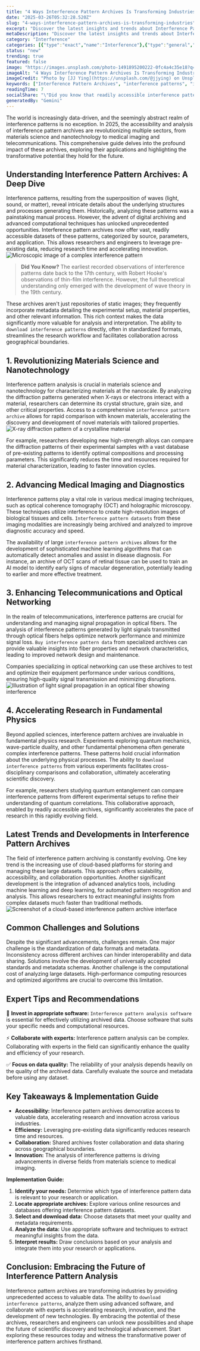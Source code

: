 ```yaml
---
title: "4 Ways Interference Pattern Archives Is Transforming Industries"
date: "2025-03-26T05:32:28.520Z"
slug: "4-ways-interference-pattern-archives-is-transforming-industries"
excerpt: "Discover the latest insights and trends about Interference Pattern Archives. This comprehensive guide covers everything you need to know about Interference Pattern Archives in 2025."
metaDescription: "Discover the latest insights and trends about Interference Pattern Archives. This comprehensive guide covers everything you need to know about Interference..."
category: "Interference"
categories: [{"type":"exact","name":"Interference"},{"type":"general","name":"Data Science"},{"type":"medium","name":"Signal Processing"},{"type":"specific","name":"Data Management"},{"type":"niche","name":"Archival Compression"}]
status: "new"
trending: true
featured: false
image: "https://images.unsplash.com/photo-1491895200222-0fc4a4c35e18?q=85&w=1200&fit=max&fm=webp&auto=compress"
imageAlt: "4 Ways Interference Pattern Archives Is Transforming Industries"
imageCredit: "Photo by [JJ Ying](https://unsplash.com/@jjying) on Unsplash"
keywords: ["Interference Pattern Archives", "interference patterns", "interference pattern archive", "download interference patterns", "interference pattern images", "buy interference pattern data", "interference pattern analysis software", "how to create interference patterns", "interference pattern datasets", "applications of interference patterns"]
readingTime: 7
socialShare: "\"Did you know that readily accessible interference pattern archives are revolutionizing industries in 2025, from materials science to medical imaging? The implications are astounding!\""
generatedBy: "Gemini"
---
```




The world is increasingly data-driven, and the seemingly abstract realm of interference patterns is no exception.  In 2025, the accessibility and analysis of interference pattern archives are revolutionizing multiple sectors, from materials science and nanotechnology to medical imaging and telecommunications. This comprehensive guide delves into the profound impact of these archives, exploring their applications and highlighting the transformative potential they hold for the future.

## Understanding Interference Pattern Archives: A Deep Dive

Interference patterns, resulting from the superposition of waves (light, sound, or matter), reveal intricate details about the underlying structures and processes generating them.  Historically, analyzing these patterns was a painstaking manual process.  However, the advent of digital archiving and advanced computational techniques has unlocked unprecedented opportunities. Interference pattern archives now offer vast, readily accessible datasets of these patterns, categorized by source, parameters, and application.  This allows researchers and engineers to leverage pre-existing data, reducing research time and accelerating innovation.  ![Microscopic image of a complex interference pattern](https://images.unsplash.com/photo-1491895200222-0fc4a4c35e18?q=85&w=1200&fit=max&fm=webp&auto=compress)

> **Did You Know?** The earliest recorded observations of interference patterns date back to the 17th century, with Robert Hooke's observations of thin-film interference.  However, the full theoretical understanding only emerged with the development of wave theory in the 19th century.

These archives aren't just repositories of static images; they frequently incorporate metadata detailing the experimental setup, material properties, and other relevant information.  This rich context makes the data significantly more valuable for analysis and interpretation.  The ability to `download interference patterns` directly, often in standardized formats, streamlines the research workflow and facilitates collaboration across geographical boundaries.

## 1. Revolutionizing Materials Science and Nanotechnology

Interference pattern analysis is crucial in materials science and nanotechnology for characterizing materials at the nanoscale.  By analyzing the diffraction patterns generated when X-rays or electrons interact with a material, researchers can determine its crystal structure, grain size, and other critical properties.  Access to a comprehensive `interference pattern archive` allows for rapid comparison with known materials, accelerating the discovery and development of novel materials with tailored properties.  ![X-ray diffraction pattern of a crystalline material](https://images.unsplash.com/photo-1458682625221-3a45f8a844c7?q=85&w=1200&fit=max&fm=webp&auto=compress)

For example, researchers developing new high-strength alloys can compare the diffraction patterns of their experimental samples with a vast database of pre-existing patterns to identify optimal compositions and processing parameters.  This significantly reduces the time and resources required for material characterization, leading to faster innovation cycles.

## 2. Advancing Medical Imaging and Diagnostics

Interference patterns play a vital role in various medical imaging techniques, such as optical coherence tomography (OCT) and holographic microscopy.  These techniques utilize interference to create high-resolution images of biological tissues and cells.  `Interference pattern datasets` from these imaging modalities are increasingly being archived and analyzed to improve diagnostic accuracy and speed.

The availability of large `interference pattern archives` allows for the development of sophisticated machine learning algorithms that can automatically detect anomalies and assist in disease diagnosis.  For instance, an archive of OCT scans of retinal tissue can be used to train an AI model to identify early signs of macular degeneration, potentially leading to earlier and more effective treatment.

## 3. Enhancing Telecommunications and Optical Networking

In the realm of telecommunications, interference patterns are crucial for understanding and managing signal propagation in optical fibers.  The analysis of interference patterns generated by light signals transmitted through optical fibers helps optimize network performance and minimize signal loss.  `Buy interference pattern data` from specialized archives can provide valuable insights into fiber properties and network characteristics, leading to improved network design and maintenance.

Companies specializing in optical networking can use these archives to test and optimize their equipment performance under various conditions, ensuring high-quality signal transmission and minimizing disruptions. ![Illustration of light signal propagation in an optical fiber showing interference](https://images.unsplash.com/photo-1506463108611-88834e9f6169?q=85&w=1200&fit=max&fm=webp&auto=compress)

## 4.  Accelerating Research in Fundamental Physics

Beyond applied sciences, interference pattern archives are invaluable in fundamental physics research.  Experiments exploring quantum mechanics, wave-particle duality, and other fundamental phenomena often generate complex interference patterns.  These patterns hold crucial information about the underlying physical processes.  The ability to `download interference patterns` from various experiments facilitates cross-disciplinary comparisons and collaboration, ultimately accelerating scientific discovery.

For example, researchers studying quantum entanglement can compare interference patterns from different experimental setups to refine their understanding of quantum correlations.  This collaborative approach, enabled by readily accessible archives, significantly accelerates the pace of research in this rapidly evolving field.

## Latest Trends and Developments in Interference Pattern Archives

The field of interference pattern archiving is constantly evolving.  One key trend is the increasing use of cloud-based platforms for storing and managing these large datasets.  This approach offers scalability, accessibility, and collaboration opportunities.  Another significant development is the integration of advanced analytics tools, including machine learning and deep learning, for automated pattern recognition and analysis.  This allows researchers to extract meaningful insights from complex datasets much faster than traditional methods. ![Screenshot of a cloud-based interference pattern archive interface](https://images.unsplash.com/photo-1498612753354-772a30629934?q=85&w=1200&fit=max&fm=webp&auto=compress)

## Common Challenges and Solutions

Despite the significant advancements, challenges remain.  One major challenge is the standardization of data formats and metadata.  Inconsistency across different archives can hinder interoperability and data sharing.  Solutions involve the development of universally accepted standards and metadata schemas.  Another challenge is the computational cost of analyzing large datasets.  High-performance computing resources and optimized algorithms are crucial to overcome this limitation.

## Expert Tips and Recommendations

🔑 **Invest in appropriate software:**  `Interference pattern analysis software` is essential for effectively utilizing archived data.  Choose software that suits your specific needs and computational resources.

⚡ **Collaborate with experts:**  Interference pattern analysis can be complex.  Collaborating with experts in the field can significantly enhance the quality and efficiency of your research.

✅ **Focus on data quality:**  The reliability of your analysis depends heavily on the quality of the archived data.  Carefully evaluate the source and metadata before using any dataset.

## Key Takeaways & Implementation Guide

* **Accessibility:** Interference pattern archives democratize access to valuable data, accelerating research and innovation across various industries.
* **Efficiency:**  Leveraging pre-existing data significantly reduces research time and resources.
* **Collaboration:**  Shared archives foster collaboration and data sharing across geographical boundaries.
* **Innovation:**  The analysis of interference patterns is driving advancements in diverse fields from materials science to medical imaging.

**Implementation Guide:**

1. **Identify your needs:**  Determine which type of interference pattern data is relevant to your research or application.
2. **Locate appropriate archives:**  Explore various online resources and databases offering interference pattern datasets.
3. **Select and download data:**  Choose datasets that meet your quality and metadata requirements.
4. **Analyze the data:** Use appropriate software and techniques to extract meaningful insights from the data.
5. **Interpret results:**  Draw conclusions based on your analysis and integrate them into your research or applications.

## Conclusion: Embracing the Future of Interference Pattern Analysis

Interference pattern archives are transforming industries by providing unprecedented access to valuable data.  The ability to `download interference patterns`, analyze them using advanced software, and collaborate with experts is accelerating research, innovation, and the development of new technologies.  By embracing the potential of these archives, researchers and engineers can unlock new possibilities and shape the future of scientific discovery and technological advancement.  Start exploring these resources today and witness the transformative power of interference pattern archives firsthand.

